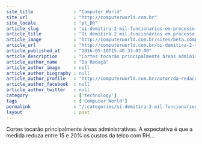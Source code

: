 ```yaml
---
site_title               : "Computer World"
site_url                 : "http://computerworld.com.br"
site_locale              : "pt_BR"
article_slug             : "oi-demitira-2-mil-funcionarios-em-processo-de-reestruturacao"
article_title            : "Oi demitirá 2 mil funcionários em processo de reestruturação"
article_image            : "http://computerworld.com.br/sites/beta.computerworld.com.br/files/news_articles/saida_demissao.jpg"
article_url              : "http://computerworld.com.br/oi-demitira-2-mil-funcionarios-em-processo-de-reestruturacao"
article_published_at     : "2016-05-10T15:40:33-03:00"
article_description      : "Cortes tocarão principalmente áreas administrativas. A expectativa é que a medida reduza entre 15 e 20% os custos da telco com RH..."
article_author_name      : "Da Redaçã"
article_author_image     : null
article_author_biography : null
article_author_profile   : "http://computerworld.com.br/autor/da-redacao"
article_author_facebook  : null
article_author_twitter   : null
category                 : ['technology']
tags                     : ['Computer World']
permalink                : "/:categories/oi-demitira-2-mil-funcionarios-em-processo-de-reestruturacao/"
layout                   : post
---
```


Cortes tocarão principalmente áreas administrativas. A expectativa é que a medida reduza entre 15 e 20% os custos da telco com RH...
